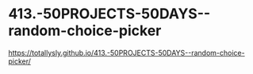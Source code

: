 # 413.-50PROJECTS-50DAYS--random-choice-picker

https://totallysly.github.io/413.-50PROJECTS-50DAYS--random-choice-picker/
